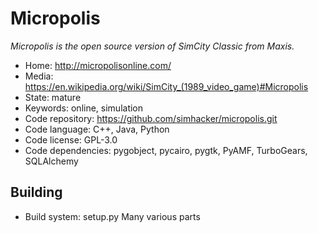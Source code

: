 # Micropolis

_Micropolis is the open source version of SimCity Classic from Maxis._

- Home: http://micropolisonline.com/
- Media: <https://en.wikipedia.org/wiki/SimCity_(1989_video_game)#Micropolis>
- State: mature
- Keywords: online, simulation
- Code repository: https://github.com/simhacker/micropolis.git
- Code language: C++, Java, Python
- Code license: GPL-3.0
- Code dependencies: pygobject, pycairo, pygtk, PyAMF, TurboGears, SQLAlchemy

## Building

- Build system: setup.py
Many various parts